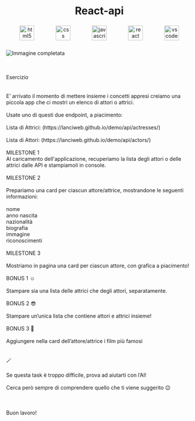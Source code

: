 <h1 align="center">React-api</h1>

###

<div align="center">
  <img src="https://cdn.jsdelivr.net/gh/devicons/devicon/icons/html5/html5-original.svg" height="40" alt="html5 logo"  />
  <img width="50" />
  <img src="https://cdn.jsdelivr.net/gh/devicons/devicon/icons/css3/css3-original.svg" height="40" alt="css logo"  />
  <img width="50" />
  <img src="https://cdn.jsdelivr.net/gh/devicons/devicon/icons/javascript/javascript-original.svg" height="40" alt="javascript logo"  />
  <img width="50" />
  <img src="https://cdn.jsdelivr.net/gh/devicons/devicon/icons/react/react-original.svg" height="40" alt="react logo"  />
  <img width="50" />
  <img src="https://cdn.jsdelivr.net/gh/devicons/devicon/icons/vscode/vscode-original.svg" height="40" alt="vscode logo"  />
</div>

###

![Immagine completata](./Completato.png)

<p align="left"><br><br>Esercizio<br><br><br>E’ arrivato il momento di mettere insieme i concetti appresi creiamo una piccola app che ci mostri un elenco di attori o attrici.<br><br>Usate uno di questi due endpoint, a piacimento:<br><br>Lista di Attrici:   (https://lanciweb.github.io/demo/api/actresses/)<br><br>Lista di Attori:  (https://lanciweb.github.io/demo/api/actors/)<br><br>MILESTONE 1<br>Al caricamento dell'applicazione, recuperiamo la lista degli attori o delle attrici dalle API e stampiamoli in console.<br><br>MILESTONE 2<br><br>Prepariamo una card per ciascun attore/attrice, mostrandone le seguenti informazioni:<br><br>nome<br>anno nascita<br>nazionalità<br>biografia<br>immagine<br>riconoscimenti<br><br>MILESTONE 3<br><br>Mostriamo in pagina una card per ciascun attore, con grafica a piacimento!<br><br>BONUS 1 ☺️<br><br>Stampare sia una lista delle attrici che degli attori, separatamente.<br><br>BONUS 2 😎<br><br>Stampare un’unica lista che contiene attori e attrici insieme!<br><br>BONUS 3 🤯<br><br>Aggiungere nella card dell’attore/attrice i film più famosi<br><br><br>🪄<br><br>Se questa task è troppo difficile, prova ad aiutarti con l’AI!<br><br>Cerca però sempre di comprendere quello che ti viene suggerito 😉<br><br><br><br>Buon lavoro!</p>

###
